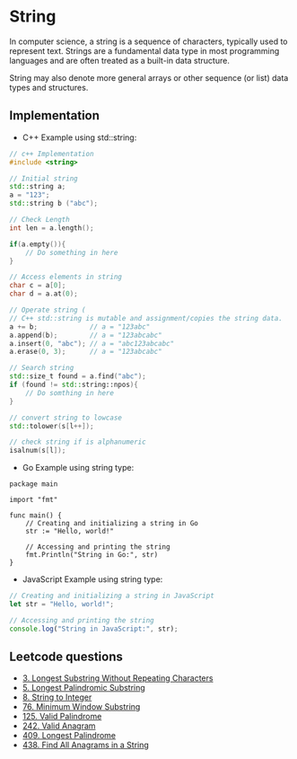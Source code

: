 # String

In computer science, a string is a sequence of characters, typically used to represent text. Strings are a fundamental data type in most programming languages and are often treated as a built-in data structure.

String may also denote more general arrays or other sequence (or list) data types and structures.

## Implementation
- C++ Example using std::string:
```c++
// c++ Implementation
#include <string>

// Initial string
std::string a;
a = "123";
std::string b ("abc");

// Check Length
int len = a.length();

if(a.empty()){
    // Do something in here
}

// Access elements in string
char c = a[0];
char d = a.at(0);

// Operate string (
// C++ std::string is mutable and assignment/copies the string data.
a += b;             // a = "123abc"
a.append(b);        // a = "123abcabc"
a.insert(0, "abc"); // a = "abc123abcabc"
a.erase(0, 3);      // a = "123abcabc"

// Search string
std::size_t found = a.find("abc");
if (found != std::string::npos){
    // Do somthing in here
}

// convert string to lowcase
std::tolower(s[l++]);

// check string if is alphanumeric
isalnum(s[l]);
```

- Go Example using string type:
```golang
package main

import "fmt"

func main() {
    // Creating and initializing a string in Go
    str := "Hello, world!"

    // Accessing and printing the string
    fmt.Println("String in Go:", str)
}
```

- JavaScript Example using string type:
```javascript
// Creating and initializing a string in JavaScript
let str = "Hello, world!";

// Accessing and printing the string
console.log("String in JavaScript:", str);
```

## Leetcode questions
- [3. Longest Substring Without Repeating Characters](../../leetcode_questions/3_longest_substring_without_repeating_characters.md)
- [5. Longest Palindromic Substring](../../leetcode_questions/5_longest_palindromic_substring.md)
- [8. String to Integer](../../leetcode_questions/8_string_to_integer.md)
- [76. Minimum Window Substring](../../leetcode_questions/76_minimum_window_substring.md)
- [125. Valid Palindrome](../../leetcode_questions/125_valid_palindrome.md)
- [242. Valid Anagram](../../leetcode_questions/242_valid_anagram.md)
- [409. Longest Palindrome](../../leetcode_questions/409_longest_palindrome.md)
- [438. Find All Anagrams in a String](../../leetcode_questions/438_find_all_anagrams_in_a_string.md)